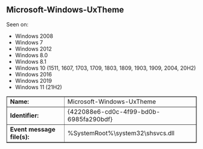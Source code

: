 ## Microsoft-Windows-UxTheme

Seen on:
* Windows 2008
* Windows 7
* Windows 2012
* Windows 8.0
* Windows 8.1
* Windows 10 (1511, 1607, 1703, 1709, 1803, 1809, 1903, 1909, 2004, 20H2)
* Windows 2016
* Windows 2019
* Windows 11 (21H2)

<table border="1" class="docutils">
  <tbody>
    <tr>
      <td><b>Name:</b></td>
      <td>Microsoft-Windows-UxTheme</td>
    </tr>
    <tr>
      <td><b>Identifier:</b></td>
      <td>{422088e6-cd0c-4f99-bd0b-6985fa290bdf}</td>
    </tr>
    <tr>
      <td><b>Event message file(s):</b></td>
      <td>%SystemRoot%\system32\shsvcs.dll</td>
    </tr>
  </tbody>
</table>

&nbsp;

